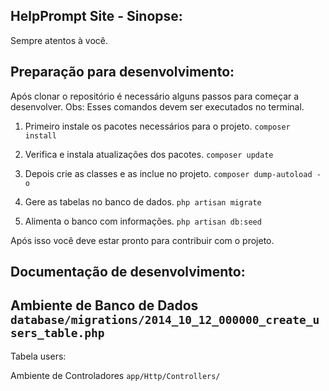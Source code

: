 ## HelpPrompt Site - Sinopse:
Sempre atentos à você.

## Preparação para desenvolvimento:
Após clonar o repositório é necessário alguns passos para começar a desenvolver.
Obs: Esses comandos devem ser executados no terminal.

1. Primeiro instale os pacotes necessários para o projeto.
`composer install`

2. Verifica e instala atualizações dos pacotes.
`composer update`

3. Depois crie as classes e as inclue no projeto. 
`composer dump-autoload -o`

4. Gere as tabelas no banco de dados.
`php artisan migrate`

5. Alimenta o banco com informações.
`php artisan db:seed`

Após isso você deve estar pronto para contribuir com o projeto.
## Documentação de desenvolvimento:

## Ambiente de Banco de Dados `database/migrations/2014_10_12_000000_create_users_table.php`
Tabela users:


Ambiente de Controladores `app/Http/Controllers/`



